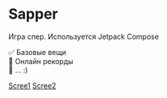# Sapper

Игра спер. Используется Jetpack Compose

:white_check_mark: Базовые вещи    
:black_square_button: Онлайн рекорды    
:black_square_button: ... :)

[Scree1](http://it-dev.pro/dev_git/sapper/1.png)
[Scree2](http://it-dev.pro/dev_git/sapper/2.png)
